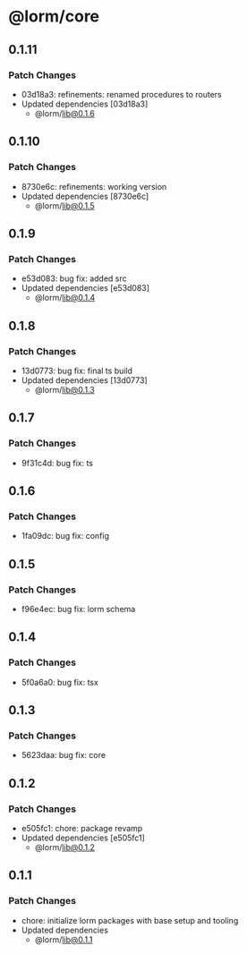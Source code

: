 # @lorm/core

## 0.1.11

### Patch Changes

- 03d18a3: refinements: renamed procedures to routers
- Updated dependencies [03d18a3]
  - @lorm/lib@0.1.6

## 0.1.10

### Patch Changes

- 8730e6c: refinements: working version
- Updated dependencies [8730e6c]
  - @lorm/lib@0.1.5

## 0.1.9

### Patch Changes

- e53d083: bug fix: added src
- Updated dependencies [e53d083]
  - @lorm/lib@0.1.4

## 0.1.8

### Patch Changes

- 13d0773: bug fix: final ts build
- Updated dependencies [13d0773]
  - @lorm/lib@0.1.3

## 0.1.7

### Patch Changes

- 9f31c4d: bug fix: ts

## 0.1.6

### Patch Changes

- 1fa09dc: bug fix: config

## 0.1.5

### Patch Changes

- f96e4ec: bug fix: lorm schema

## 0.1.4

### Patch Changes

- 5f0a6a0: bug fix: tsx

## 0.1.3

### Patch Changes

- 5623daa: bug fix: core

## 0.1.2

### Patch Changes

- e505fc1: chore: package revamp
- Updated dependencies [e505fc1]
  - @lorm/lib@0.1.2

## 0.1.1

### Patch Changes

- chore: initialize lorm packages with base setup and tooling
- Updated dependencies
  - @lorm/lib@0.1.1
